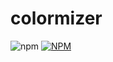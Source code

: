 # colormizer
![npm](https://img.shields.io/npm/v/colormizer)
[![NPM](https://nodei.co/npm/colormizer.png)](https://nodei.co/npm/colormizer/)